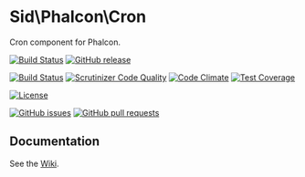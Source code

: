 Sid\Phalcon\Cron
================

Cron component for Phalcon.

[![Build Status](https://img.shields.io/travis/SidRoberts/phalcon-cron/1.0.x.svg?style=for-the-badge)](https://travis-ci.org/SidRoberts/cron)
[![GitHub release](https://img.shields.io/github/release/SidRoberts/phalcon-cron.svg?style=for-the-badge)]()

[![Build Status](https://scrutinizer-ci.com/g/SidRoberts/phalcon-cron/badges/build.png?b=master)](https://scrutinizer-ci.com/g/SidRoberts/phalcon-cron/build-status/master)
[![Scrutinizer Code Quality](https://scrutinizer-ci.com/g/SidRoberts/phalcon-cron/badges/quality-score.png?b=master)](https://scrutinizer-ci.com/g/SidRoberts/phalcon-cron/?branch=master)
[![Code Climate](https://codeclimate.com/github/SidRoberts/phalcon-cron/badges/gpa.svg)](https://codeclimate.com/github/SidRoberts/phalcon-cron)
[![Test Coverage](https://codeclimate.com/github/SidRoberts/phalcon-cron/badges/coverage.svg)](https://codeclimate.com/github/SidRoberts/phalcon-cron/coverage)

[![License](https://img.shields.io/github/license/SidRoberts/phalcon-cron.svg?style=for-the-badge)]()

[![GitHub issues](https://img.shields.io/github/issues-raw/SidRoberts/phalcon-cron.svg?style=for-the-badge)]()
[![GitHub pull requests](https://img.shields.io/github/issues-pr-raw/SidRoberts/phalcon-cron.svg?style=for-the-badge)]()



## Documentation

See the [Wiki](https://github.com/SidRoberts/phalcon-cron/wiki).
